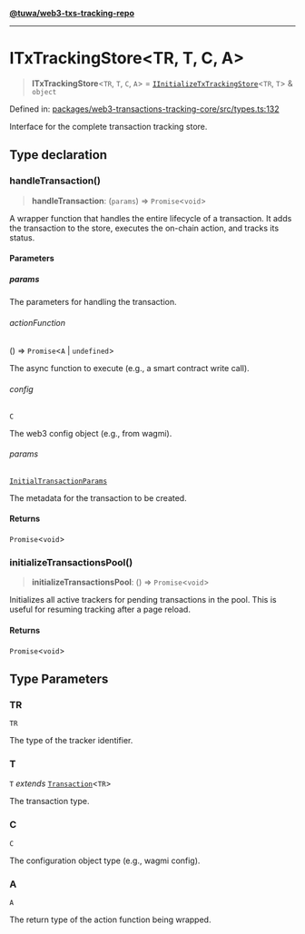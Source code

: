 [**@tuwa/web3-txs-tracking-repo**](../../../README.md)

***

# ITxTrackingStore\<TR, T, C, A\>

> **ITxTrackingStore**\<`TR`, `T`, `C`, `A`\> = [`IInitializeTxTrackingStore`](IInitializeTxTrackingStore.md)\<`TR`, `T`\> & `object`

Defined in: [packages/web3-transactions-tracking-core/src/types.ts:132](https://github.com/TuwaIO/web3-transactions-tracking/blob/1aebbce149913a5fb7a35a60e4556bc602bd2f8e/packages/web3-transactions-tracking-core/src/types.ts#L132)

Interface for the complete transaction tracking store.

## Type declaration

### handleTransaction()

> **handleTransaction**: (`params`) => `Promise`\<`void`\>

A wrapper function that handles the entire lifecycle of a transaction.
It adds the transaction to the store, executes the on-chain action, and tracks its status.

#### Parameters

##### params

The parameters for handling the transaction.

###### actionFunction

() => `Promise`\<`A` \| `undefined`\>

The async function to execute (e.g., a smart contract write call).

###### config

`C`

The web3 config object (e.g., from wagmi).

###### params

[`InitialTransactionParams`](InitialTransactionParams.md)

The metadata for the transaction to be created.

#### Returns

`Promise`\<`void`\>

### initializeTransactionsPool()

> **initializeTransactionsPool**: () => `Promise`\<`void`\>

Initializes all active trackers for pending transactions in the pool.
This is useful for resuming tracking after a page reload.

#### Returns

`Promise`\<`void`\>

## Type Parameters

### TR

`TR`

The type of the tracker identifier.

### T

`T` *extends* [`Transaction`](Transaction.md)\<`TR`\>

The transaction type.

### C

`C`

The configuration object type (e.g., wagmi config).

### A

`A`

The return type of the action function being wrapped.
